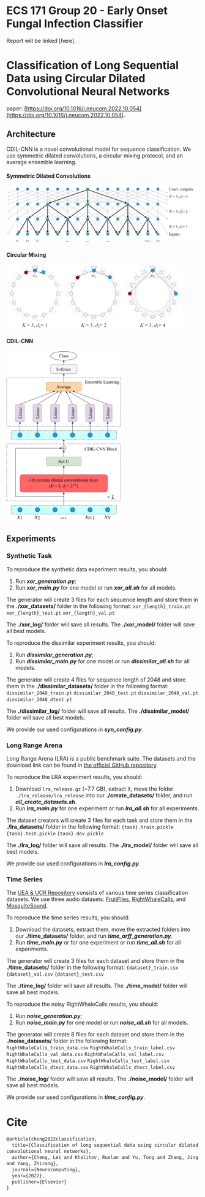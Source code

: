 # ECS 171 Group 20 - Early Onset Fungal Infection Classifier 

Report will be linked [here].

# Classification of Long Sequential Data using Circular Dilated Convolutional Neural Networks

paper: [https://doi.org/10.1016/j.neucom.2022.10.054](https://doi.org/10.1016/j.neucom.2022.10.054). 

## **Architecture**
CDIL-CNN is a novel convolutional model for sequence classification. We use symmetric dilated convolutions, a circular mixing protocol, and an average ensemble learning.

#### Symmetric Dilated Convolutions
<p align="left">
<img src="Misc/dil.png" width="600">
</p>


#### Circular Mixing
<p align="left">
<img src="Misc/cir1.png" width="150">
<img src="Misc/cir2.png" width="150">
<img src="Misc/cir3.png" width="150">
</p>


#### CDIL-CNN
<p align="left">
<img src="Misc/cdil.png" width="300">
</p>




## **Experiments**

### Synthetic Task
To reproduce the synthetic data experiment results, you should:
1. Run ***xor_generation.py***;
2. Run ***xor_main.py*** for one model or run ***xor_all.sh*** for all models.

The generator will create 3 files for each sequence length and store them in the **./xor_datasets/** folder in the following format:
`xor_{length}_train.pt`
`xor_{length}_test.pt`
`xor_{length}_val.pt`

The **./xor_log/** folder will save all results.
The **./xor_model/** folder will save all best models.


To reproduce the dissimilar experiment results, you should:
1. Run ***dissimilar_generation.py***;
2. Run ***dissimilar_main.py*** for one model or run ***dissimilar_all.sh*** for all models.

The generator will create 4 files for sequence length of 2048 and store them in the **./dissimilar_datasets/** folder in the following format:
`dissimilar_2048_train.pt`
`dissimilar_2048_test.pt`
`dissimilar_2048_val.pt`
`dissimilar_2048_dtest.pt`

The **./dissimilar_log/** folder will save all results.
The **./dissimilar_model/** folder will save all best models.

We provide our used configurations in ***syn_config.py***.


### Long Range Arena
Long Range Arena (LRA) is a public benchmark suite. The datasets and the download link can be found in [the official GitHub repository](https://github.com/google-research/long-range-arena). 

To reproduce the LRA experiment results, you should:
1. Download `lra_release.gz` (~7.7 GB), extract it, move the folder `./lra_release/lra_release` into our **./create_datasets/** folder, and run ***all_create_datasets.sh***. 
2. Run ***lra_main.py*** for one experiment or run ***lra_all.sh*** for all experiments.

The dataset creators will create 3 files for each task and store them in the **./lra_datasets/** folder in the following format:
`{task}.train.pickle`
`{task}.test.pickle`
`{task}.dev.pickle`

The **./lra_log/** folder will save all results.
The **./lra_model/** folder will save all best models.

We provide our used configurations in ***lra_config.py***.


### Time Series
The [UEA & UCR Repository](http://www.timeseriesclassification.com/) consists of various time series classification datasets. We use three audio datasets: [FruitFlies](http://www.timeseriesclassification.com/description.php?Dataset=FruitFlies), [RightWhaleCalls](http://www.timeseriesclassification.com/description.php?Dataset=RightWhaleCalls), and [MosquitoSound](http://www.timeseriesclassification.com/description.php?Dataset=MosquitoSound).

To reproduce the time series results, you should:
1. Download the datasets, extract them, move the extracted folders into our **./time_datasets/** folder, and run ***time_arff_generation.py***. 
2. Run ***time_main.py*** or  for one experiment or run ***time_all.sh*** for all experiments.

The generator will create 3 files for each dataset and store them in the **./time_datasets/** folder in the following format:
`{dataset}_train.csv`
`{dataset}_val.csv`
`{dataset}_test.csv`

The **./time_log/** folder will save all results.
The **./time_model/** folder will save all best models.

To reproduce the noisy RightWhaleCalls results, you should:
1. Run ***noise_generation.py***;
2. Run ***noise_main.py*** for one model or run ***noise_all.sh*** for all models.

The generator will create 8 files for each dataset and store them in the **./noise_datasets/** folder in the following format:
`RightWhaleCalls_train_data.csv`
`RightWhaleCalls_train_label.csv`
`RightWhaleCalls_val_data.csv`
`RightWhaleCalls_val_label.csv`
`RightWhaleCalls_test_data.csv`
`RightWhaleCalls_test_label.csv`
`RightWhaleCalls_dtest_data.csv`
`RightWhaleCalls_dtest_label.csv`

The **./noise_log/** folder will save all results.
The **./noise_model/** folder will save all best models.


We provide our used configurations in ***time_config.py***.

# **Cite**
```
@article{cheng2022classification,
  title={Classification of long sequential data using circular dilated convolutional neural networks},
  author={Cheng, Lei and Khalitov, Ruslan and Yu, Tong and Zhang, Jing and Yang, Zhirong},
  journal={Neurocomputing},
  year={2022},
  publisher={Elsevier}
}
```
